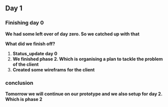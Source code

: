 ## Day 1

### Finishing day 0

**We had some left over of day zero. So we catched up with that**

**What did we finish off?**
1. **Status_update day 0**
2. **We finished phase 2. Which is organising a plan to tackle the problem of the client**
3. **Created some wireframs for the client**

### conclusion 

**Tomorrow we will continue on our prototype and we also setup for day 2. Which is phase 2**